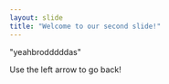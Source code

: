 ```yaml
---
layout: slide
title: "Welcome to our second slide!"
---
```

"yeahbrodddddas"

Use the left arrow to go back!
